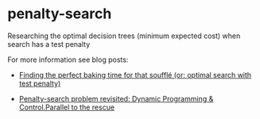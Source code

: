 penalty-search
==============

Researching the optimal decision trees (minimum expected cost) when search has a test penalty

For more information see blog posts:

* [Finding the perfect baking time for that soufflé (or: optimal search with test penalty)](http://noamlewis.wordpress.com/2013/02/04/finding-the-perfect-baking-time-for-that-souffle-or-optimal-search-with-test-penalty/)

* [Penalty-search problem revisited: Dynamic Programming & Control.Parallel to the rescue](http://noamlewis.wordpress.com/2013/02/12/penalty-search-problem-revisited-dynamic-programming-control-parallel-to-the-rescue/)
